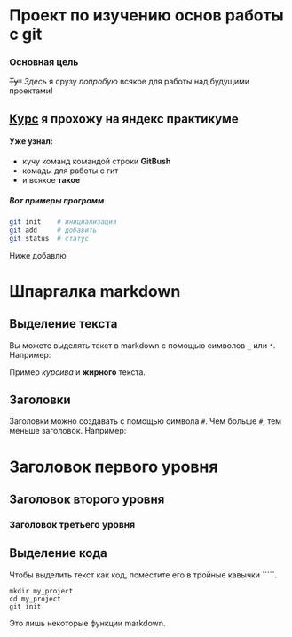 # Проект по изучению основ работы с git

### Основная цель
~~Тут~~ *Здесь* я срузу _попробую_ всякое для работы над будущими проектами!

[Курс](www.yandex.ru "это сайт") я прохожу на яндекс практикуме
--- 
#### Уже узнал:
- кучу команд командой строки **GitBush**
- комады для работы с гит
- и всякое __такое__

##### Вот примеры программ
``` bash
git init    # инициализация
git add     # добавить
git status  # статус
```

Ниже добавлю
# Шпаргалка markdown

## Выделение текста

Вы можете выделять текст в markdown с помощью символов `_` или `*`. Например:

Пример _курсива_ и **жирного** текста.

## Заголовки

Заголовки можно создавать с помощью символа `#`. Чем больше `#`, тем меньше заголовок. Например:

# Заголовок первого уровня
## Заголовок второго уровня
### Заголовок третьего уровня

## Выделение кода

Чтобы выделить текст как код, поместите его в тройные кавычки `````. 

```
mkdir my_project
cd my_project
git init
```
Это лишь некоторые функции markdown.

